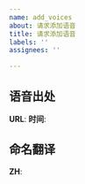 ```yaml
---
name: add_voices
about: 请求添加语音
title: 请求添加语音
labels: ''
assignees: ''

---
```


## 语音出处
**URL**:
**时间**:

## 命名翻译
**ZH**:

